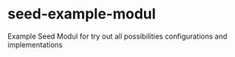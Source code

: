 # seed-example-modul
Example Seed Modul for try out all possibilities configurations and implementations
